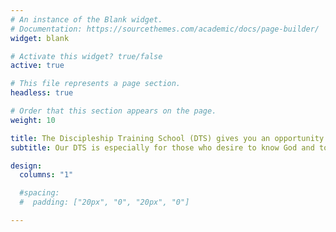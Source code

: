 ```yaml
---
# An instance of the Blank widget.
# Documentation: https://sourcethemes.com/academic/docs/page-builder/
widget: blank

# Activate this widget? true/false
active: true

# This file represents a page section.
headless: true

# Order that this section appears on the page.
weight: 10

title: The Discipleship Training School (DTS) gives you an opportunity to discover your passions and your part in God’s purposes for the world.
subtitle: Our DTS is especially for those who desire to know God and to make Him known to the Japanese.

design:
  columns: "1"

  #spacing:
  #  padding: ["20px", "0", "20px", "0"]

---
```

